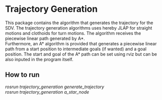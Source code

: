 # Trajectory Generation
This package contains the algorithm that generates the trajectory for the SDV. The trajectory generation algorithms uses hereby JLAP for straight motions and clothoids for turn motions. The algorithm receives the piecewise linear path generated by A*.  
Furthermore, an A* algorithm is provided that generates a piecewise linear path from a start position to intermediate goals (if wanted) and a goal position. The start and goal of the A* path can be set using rviz but can be also inputed in the program itself.

## How to run
*rosrun trajectory_generation generate_trajectory*  
*rosrun trajectory_generation a_star_node*